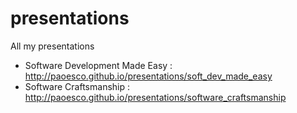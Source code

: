 # presentations
All my presentations

- Software Development Made Easy : http://paoesco.github.io/presentations/soft_dev_made_easy
- Software Craftsmanship : http://paoesco.github.io/presentations/software_craftsmanship